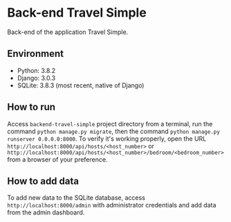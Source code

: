 # Back-end Travel Simple

Back-end of the application Travel Simple.

## Environment

- Python: 3.8.2
- Django: 3.0.3
- SQLite: 3.8.3 (most recent, native of Django)

## How to run

Access `backend-travel-simple` project directory from a terminal, run the command `python manage.py migrate`, then the command `python manage.py runserver 0.0.0.0:8000`. To verify it's working properly, open the URL `http://localhost:8000/api/hosts/<host_number>` or `http://localhost:8000/api/hosts/<host_number>/bedroom/<bedroom_number>` from a browser of your preference.

## How to add data

To add new data to the SQLite database, access `http://localhost:8000/admin` with administrator credentials and add data from the admin dashboard.
